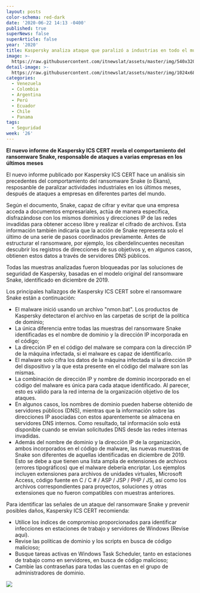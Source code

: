 ```yaml
---
layout: posts
color-schema: red-dark
date: '2020-06-22 14:13 -0400'
published: true
superNews: false
superArticle: false
year: '2020'
title: Kaspersky analiza ataque que paralizó a industrias en todo el mundo
image: >-
  https://raw.githubusercontent.com/itnewslat/assets/master/img/540x320Ataque-DDOS-p.jpg
detail-image: >-
  https://raw.githubusercontent.com/itnewslat/assets/master/img/1024x680/Ataque-DDOS-g.jpg
categories:
  - Venezuela
  - Colombia
  - Argentina
  - Perú
  - Ecuador
  - Chile
  - Panama
tags:
  - Seguridad
week: '26'
---
```

**El nuevo informe de Kaspersky ICS CERT revela el comportamiento del ransomware Snake, responsable de ataques a varias empresas en los últimos meses**

El nuevo informe publicado por Kaspersky ICS CERT hace un análisis sin precedentes del comportamiento del ransomware Snake (o Ekans), resposanble de paralizar actividades industriales en los últimos meses, después de ataques a empresas en diferentes partes del mundo.

Según el documento, Snake, capaz de cifrar y evitar que una empresa acceda a documentos empresariales, actúa de manera específica, disfrazándose con los mismos dominios y direcciones IP de las redes invadidas para obtener acceso libre y realizar el cifrado de archivos. Esta información también indicaría que la acción de Snake representa solo el último de una serie de pasos coordinados previamente. Antes de estructurar el ransomware, por ejemplo, los ciberdelincuentes necesitan descubrir los registros de direcciones de sus objetivos y, en algunos casos, obtienen estos datos a través de servidores DNS públicos.

Todas las muestras analizadas fueron bloqueadas por las soluciones de seguridad de Kaspersky, basadas en el modelo original del ransomware Snake, identificado en diciembre de 2019.

Los principales hallazgos de Kaspersky ICS CERT sobre el ransomware Snake están a continuación:

- El malware inició usando un archivo "nmon.bat". Los productos de Kaspersky detectaron el archivo en las carpetas de script de la política de dominio;
- La única diferencia entre todas las muestras del ransomware Snake identificadas es el nombre de dominio y la dirección IP incorporada en el código;
- La dirección IP en el código del malware se compara con la dirección IP de la máquina infectada, si el malware es capaz de identificarlo.
- El malware solo cifra los datos de la máquina infectada si la dirección IP del dispositivo y la que esta presente en el código del malware son las mismas. 
- La combinación de dirección IP y nombre de dominio incorporado en el código del malware es única para cada ataque identificado. Al parecer, esto es válido para la red interna de la organización objetivo de los ataques.
- En algunos casos, los nombres de dominio pueden haberse obtenido de servidores públicos (DNS), mientras que la información sobre las direcciones IP asociadas con estos aparentemente se almacena en servidores DNS internos. Como resultado, tal información solo está disponible cuando se envían solicitudes DNS desde las redes internas invadidas.  
- Además del nombre de dominio y la dirección IP de la organización, ambos incorporados en el código de malware, las nuevas muestras de Snake son diferentes de aquellas identificadas en diciembre de 2019. Esto se debe a que tienen una lista amplia de extensiones de archivos (errores tipográficos) que el malware debería encriptar. Los ejemplos incluyen extensiones para archivos de unidades virtuales, Microsoft Access, código fuente en С / C # / ASP / JSP / PHP / JS, así como los archivos correspondientes para proyectos, soluciones y otras extensiones que no fueron compatibles con muestras anteriores.

Para identificar las señales de un ataque del ransomware Snake y prevenir posibles daños, Kaspersky ICS CERT recomienda:

- Utilice los índices de compromiso proporcionados para identificar infecciones en estaciones de trabajo y servidores de Windows (Revise aquí).
- Revise las políticas de dominio y los scripts en busca de código malicioso;
- Busque tareas activas en Windows Task Scheduler, tanto en estaciones de trabajo como en servidores, en busca de código malicioso;
- Cambie las contraseñas para todas las cuentas en el grupo de administradores de dominio.
 
<img src="https://tracker.metricool.com/c3po.jpg?hash=56f88a41e39ab42c063cc51676587a04"/>